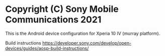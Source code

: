 Copyright (C) Sony Mobile Communications 2021
=============================================

This is the Android device configuration for Xperia 10 IV (murray platform).

Build instructions
https://developer.sony.com/develop/open-devices/guides/aosp-build-instructions/
